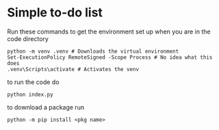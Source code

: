 # Simple to-do list
Run these commands to get the environment set up when you are in the code directory

```
python -m venv .venv # Downloads the virtual environment
Set-ExecutionPolicy RemoteSigned -Scope Process # No idea what this does
.venv\Scripts\activate # Activates the venv
```

to run the code do
```
python index.py
 ```
to download a package run
```
python -m pip install <pkg name> 
```
